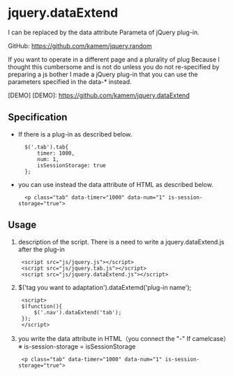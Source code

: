 jquery.dataExtend
=================

I can be replaced by the data attribute Parameta of jQuery plug-in.

GitHub: https://github.com/kamem/jquery.random

If you want to operate in a different page and a plurality of plug 
Because I thought this cumbersome and is not do unless you do not re-specified by preparing a js bother 
I made a jQuery plug-in that you can use the parameters specified in the data-* instead.

[DEMO]
[DEMO]: https://github.com/kamem/jquery.dataExtend

Specification
-----
* If there is a plug-in as described below.

		$('.tab').tab{
			timer: 1000,
			num: 1,
			isSessionStorage: true
		};

* you can use instead the data attribute of HTML as described below.

		<p class="tab" data-timer="1000" data-num="1" is-session-storage="true">


Usage
-----
1. description of the script. There is a need to write a jquery.dataExtend.js after the plug-in

		<script src="js/jquery.js"></script>
		<script src="js/jquery.tab.js"></script>
		<script src="js/jquery.dataExtend.js"></script>

2. $('tag you want to adaptation').dataExtemd('plug-in name');

		<script>
		$(function(){
			$('.nav').dataExtend('tab');
		});
		</script>

3. you write the data attribute in HTML（you connect the "-" If camelcase）※ is-session-storage = isSessionStorage

		<p class="tab" data-timer="1000" data-num="1" is-session-storage="true">
